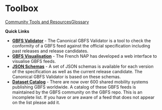 # Toolbox

<div class="landing-page"><a class="button" href="resources">Community Tools and Resources</a><a class="button" href="glossary">Glossary</a></div>

<div class="toolbox"><p><strong>Quick Links</strong></p>
<ul>
<li><a href="https://gbfs-validator.netlify.app/"><strong>GBFS Validator</strong></a> - The Canonical GBFS Validator is a tool to check the conformity of a GBFS feed against the official specification including past releases and release candidates.</li>
  <li><a href="https://transport.data.gouv.fr/validation?type=gbfs&locale=en"><strong>GBFS Visualisation</strong></a> - The French NAP has developed a web interface to visualise GBFS feeds.</li>
<li><a href="https://github.com/MobilityData/gbfs-json-schema"><strong>JSON Schemas</strong></a> - A set of JSON schemas is available for each version of the specification as well as the current release candidate. The Canonical GBFS Validator is based on these schemas.</li>
<li><a href="https://github.com/NABSA/gbfs/blob/master/systems.csv"><strong>Dataset Catalog</strong></a> -  There are now over 600 shared mobility systems publishing GBFS worldwide. A catalog of these GBFS feeds is maintained by the GBFS community on the GBFS repo. This is an incomplete list. If you have or are aware of a feed that does not appear on the list please add it.</li>
</ul></div>

<!-- <div data-tf-popover="BCiwESfg" data-tf-button-color="#294774" data-tf-button-text="Launch me" data-tf-iframe-props="title=GBFS Documentation Platform Feedback" data-tf-medium="snippet" style="all:unset;"></div><script src="//embed.typeform.com/next/embed.js"></script> -->
